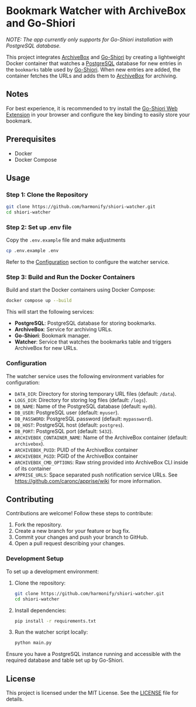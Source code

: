 # Bookmark Watcher with ArchiveBox and Go-Shiori

_NOTE: The app currently only supports for Go-Shiori installation with PostgreSQL database._

This project integrates [ArchiveBox](https://github.com/ArchiveBox/ArchiveBox) and [Go-Shiori](https://github.com/go-shiori/shiori) by creating a lightweight Docker container that watches a [PostgreSQL](https://www.postgresql.org/) database for new entries in the `bookmarks` table used by [Go-Shiori](https://github.com/go-shiori/shiori). When new entries are added, the container fetches the URLs and adds them to [ArchiveBox](https://github.com/ArchiveBox/ArchiveBox) for archiving.

## Notes

For best experience, it is recommended to try install the [Go-Shiori Web Extension](https://github.com/go-shiori/shiori-web-ext) in your browser and configure the key binding to easily store your bookmark.

## Prerequisites

- Docker
- Docker Compose

## Usage

### Step 1: Clone the Repository

```bash
git clone https://github.com/harmonify/shiori-watcher.git
cd shiori-watcher
```

### Step 2: Set up .env file

Copy the `.env.example` file and make adjustments

```bash
cp .env.example .env
```

Refer to the [Configuration](#configuration) section to configure the watcher service.

### Step 3: Build and Run the Docker Containers

Build and start the Docker containers using Docker Compose:

```bash
docker compose up --build
```

This will start the following services:

- **PostgreSQL**: PostgreSQL database for storing bookmarks.
- **ArchiveBox**: Service for archiving URLs.
- **Go-Shiori**: Bookmark manager.
- **Watcher**: Service that watches the bookmarks table and triggers ArchiveBox for new URLs.

### Configuration

The watcher service uses the following environment variables for configuration:

- `DATA_DIR`: Directory for storing temporary URL files (default: `/data`).
- `LOGS_DIR`: Directory for storing log files (default: `/logs`).
- `DB_NAME`: Name of the PostgreSQL database (default: `mydb`).
- `DB_USER`: PostgreSQL user (default: `myuser`).
- `DB_PASSWORD`: PostgreSQL password (default: `mypassword`).
- `DB_HOST`: PostgreSQL host (default: `postgres`).
- `DB_PORT`: PostgreSQL port (default: `5432`).
- `ARCHIVEBOX_CONTAINER_NAME`: Name of the ArchiveBox container (default: `archivebox`).
- `ARCHIVEBOX_PUID`: PUID of the ArchiveBox container
- `ARCHIVEBOX_PGID`: PGID of the ArchiveBox container
- `ARCHIVEBOX_CMD_OPTIONS`: Raw string provided into ArchiveBox CLI inside of its container
- `APPRISE_URLS`: Space separated push notification service URLs. See <https://github.com/caronc/apprise/wiki> for more information.

## Contributing

Contributions are welcome! Follow these steps to contribute:

1. Fork the repository.
2. Create a new branch for your feature or bug fix.
3. Commit your changes and push your branch to GitHub.
4. Open a pull request describing your changes.

### Development Setup

To set up a development environment:

1. Clone the repository:

   ```bash
   git clone https://github.com/harmonify/shiori-watcher.git
   cd shiori-watcher
   ```

2. Install dependencies:

   ```bash
   pip install -r requirements.txt
   ```

3. Run the watcher script locally:

   ```bash
   python main.py
   ```

Ensure you have a PostgreSQL instance running and accessible with the required database and table set up by Go-Shiori.

## License

This project is licensed under the MIT License. See the [LICENSE](LICENSE) file for details.
